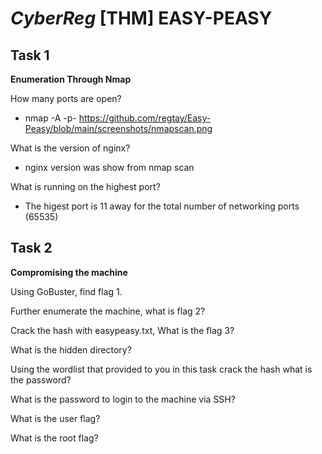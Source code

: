 # *CyberReg* [THM] EASY-PEASY
## Task 1 ##
**Enumeration Through Nmap**

How many ports are open?

* nmap -A -p- <ipaddress>
https://github.com/regtay/Easy-Peasy/blob/main/screenshots/nmapscan.png

What is the version of nginx?

* nginx version was show from nmap scan

What is running on the highest port?

* The higest port is 11 away for the total number of networking ports (65535)

## Task 2 ##

**Compromising the machine**

Using GoBuster, find flag 1.

Further enumerate the machine, what is flag 2?

Crack the hash with easypeasy.txt, What is the flag 3?

What is the hidden directory?

Using the wordlist that provided to you in this task crack the hash
what is the password?

What is the password to login to the machine via SSH?

What is the user flag?

What is the root flag?
